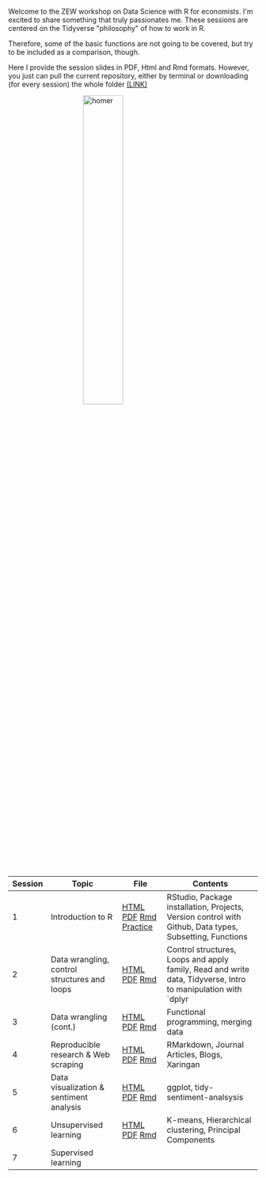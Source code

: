 Welcome to the ZEW workshop on Data Science with R for economists. I'm excited to share something that truly passionates me. These sessions are centered on the Tidyverse "philosophy" of how to work in R.

Therefore, some of the basic functions are not going to be covered, but try to be included as a comparison, though.

Here I provide the session slides in PDF, Html and Rmd formats. However, you just can pull the current repository, either by terminal or downloading (for every session) the whole folder [(LINK)](https://github.com/opoyc/ZEW_workshop/tree/gh-pages)

<img src="https://media.giphy.com/media/26BGIqWh2R1fi6JDa/giphy.gif" alt="homer" style="display: block; margin-left: auto; margin-right: auto; width: 40%">


| Session |Topic | File | Contents |
|-------------------------------------------------------------------------|---------------------------------------------------------------------------------------------------------------|---|-|
|1|Introduction to R | [HTML](ws_1.html) [PDF](ws_1.pdf) [Rmd](ws_1.Rmd)  [Practice](practice_1.html) | RStudio, Package installation, Projects, Version control with Github, Data types, Subsetting, Functions |
|2|Data wrangling, control structures and loops | [HTML](ws_2.html) [PDF](ws_2.pdf) [Rmd](ws_2.Rmd)   | Control structures, Loops and apply family, Read and write data, Tidyverse, Intro to manipulation with `dplyr |
|3|Data wrangling (cont.) | [HTML](ws_3.html) [PDF](ws_3.pdf) [Rmd](ws_3.Rmd)                         | Functional programming, merging data |
|4|Reproducible research & Web scraping | [HTML](ws_4.html) [PDF](ws_4.pdf) [Rmd](ws_4.Rmd)           | RMarkdown, Journal Articles, Blogs, Xaringan | |
|5|Data visualization & sentiment analysis | [HTML](ws_5.html) [PDF](ws_5.pdf) [Rmd](ws_5.Rmd) | ggplot, tidy-sentiment-analsysis |
|6|Unsupervised learning | [HTML](ws_6.html) [PDF](ws_6.pdf) [Rmd](ws_6.Rmd) | K-means, Hierarchical clustering, Principal Components |
|7|Supervised learning  | | |
